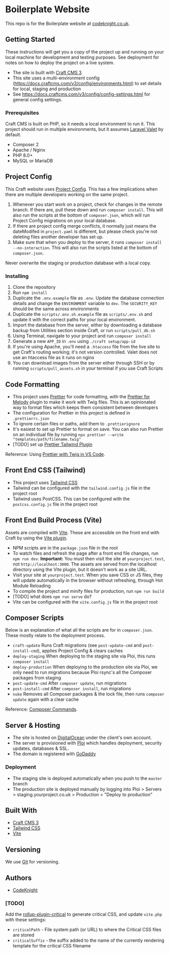 # Boilerplate Website

This repo is for the Boilerplate website at [codeknight.co.uk](https://codeknight.co.uk).

## Getting Started

These instructions will get you a copy of the project up and running on your local machine for development and testing purposes. See deployment for notes on how to deploy the project on a live system.

-  The site is built with [Craft CMS 3](https://craftcms.com)
-  This site uses a multi-environment config (https://docs.craftcms.com/v3/config/environments.html) to set details for local, staging and production
-  See https://docs.craftcms.com/v3/config/config-settings.html for general config settings.

### Prerequisites

Craft CMS is built on PHP, so it needs a local environment to run it. This project should run in multiple environments, but it assumes [Laravel Valet](https://laravel-mix.com) by default.

-  Composer 2
-  Apache / Nginx
-  PHP 8.0+
-  MySQL or MariaDB

## Project Config

This Craft website uses [Project Config](https://craftcms.com/docs/3.x/project-config.html). This has a few implications when there are multiple developers working on the same project.

1. Whenever you start work on a project, check for changes in the remote branch. If there are, pull these down and run `composer install`. This will also run the scripts at the bottom of `composer.json`, which will run Project Config migrations on your local database.
2. If there are project config merge conflicts, it normally just means the dateModifed in `project.yaml` is different, but please check you're not deleting files another developer has set up.
3. Make sure that when you deploy to the server, it runs `composer install --no-interaction`. This will also run the scripts listed at the bottom of `composer.json`.

Never overwrite the staging or production database with a local copy.

### Installing

1. Clone the repository
2. Run `npm install`
3. Duplicate the `.env.example` file as `.env`. Update the database connection details and change the `ENVIRONMENT` variable to `dev`. The `SECURITY_KEY` should be the same across environments
4. Duplicate the `scripts/.env.sh.example` file as `scripts/.env.sh` and update it with the correct paths for your local environment.
5. Import the database from the server, either by downloading a database backup from Utilities section inside Craft, or run `scripts/pull_db.sh`
6. Using Terminal, navigate to your project and run `composer install`
7. Generate a new `APP_ID` in `.env` using `./craft setup/app-id`
8. If you're using Apache, you'll need a `.htaccess` file from the live site to get Craft's routing working; it's not version controlled. Valet does not use an htaccess file as it runs on nginx
9. You can download images from the server either through SSH or by running `scripts/pull_assets.sh` in your terminal if you use Craft Scripts

## Code Formatting

-  This project uses [Prettier](https://prettier.io) for code formatting, with the [Prettier for Melody](https://github.com/trivago/prettier-plugin-twig-melody) plugin to make it work with Twig files. This is an opinionated way to format files which keeps them consistent between developers
-  The configuration for Prettier in this project is defined in `.prettierrc.json`
-  To ignore certain files or paths, add them to `.prettierignore`
-  It's easiest to set up Prettier to format on save. You can also run Prettier on an individual file by running `npx prettier --write "templates/path/filename.twig"`
-  [TODO] set up [Prettier Tailwind Plugin](https://www.npmjs.com/package/prettier-plugin-tailwind)

Reference: Using [Prettier with Twig in VS Code](https://codeknight.co.uk/blog/getting-prettier-working-with-twig-craft-cms).

## Front End CSS (Tailwind)

-  This project uses [Tailwind CSS](https://tailwindcss.com)
-  Tailwind can be configured with the `tailwind.config.js` file in the project root
-  Tailwind uses PostCSS. This can be configured with the `postcss.config.js` file in the project root

## Front End Build Process (Vite)

Assets are compiled with [Vite](https://vitejs.dev). These are accessible on the front end with Craft by using the [Vite plugin](https://plugins.craftcms.com/vite).

-  NPM scripts are in the `package.json` file in the root
-  To watch files and refresh the page after a front end file changes, run `npm run dev`. **Important:** You must then visit the site at `yourproject.test`, not `http://localhost:3000`. The assets are served from the localhost directory using the Vite plugin, but it doesn't work as a site URL.
-  Visit your site at `yourproject.test`. When you save CSS or JS files, they will update automatically in the browser without refreshing, through Hot Module Reloading
-  To compile the project and minify files for production, run `npm run build`
-  [TODO] what does `npm run serve` do?
-  Vite can be configured with the `vite.config.js` file in the project root

## Composer Scripts

Below is an explanation of what all the scripts are for in `composer.json`. These mostly relate to the deployment process.

-  `craft-update` Runs Craft migrations (see `post-update-cmd` and `post-install-cmd`), applies Project Config & clears caches
-  `deploy-staging` When deploying to the staging site via Ploi, this runs `composer install`
-  `deploy-production` When deploying to the production site via Ploi, we only need to run migrations because Ploi rsync's all the Composer packages from staging
-  `post-update-cmd` After `composer update`, run migrations
-  `post-install-cmd` After `composer install`, run migrations
-  `nuke` Removes all Composer packages & the lock file, then runs `composer update` again with a clear cache

Reference: [Composer Commands](https://getcomposer.org/doc/articles/scripts).

## Server & Hosting

-  The site is hosted on [DigitalOcean](https://cloud.digitalocean.com) under the client's own account.
-  The server is provisioned with [Ploi](https://ploi.io) which handles deployment, security updates, databases & SSL.
-  The domain is registered with [GoDaddy](https://www.godaddy.com)

### Deployment

-  The staging site is deployed automatically when you push to the `master` branch
-  The production site is deployed manually by logging into Ploi > Servers > staging.yourproject.co.uk > Production > "Deploy to production"

## Built With

-  [Craft CMS 3](https://craftcms.com)
-  [Tailwind CSS](https://tailwindcss.com)
-  [Vite](https://vitejs.dev)

## Versioning

We use [Git](https://git-scm.com) for versioning.

## Authors

-  [CodeKnight](https://codeknight.co.uk)

### [TODO]

Add the [rollup-plugin-critical](https://github.com/nystudio107/rollup-plugin-critical) to generate critical CSS, and update `vite.php` with these settings:

-  `criticalPath` - File system path (or URL) to where the Critical CSS files are stored
-  `criticalSuffix` - the suffix added to the name of the currently rendering template for the critical CSS filename
